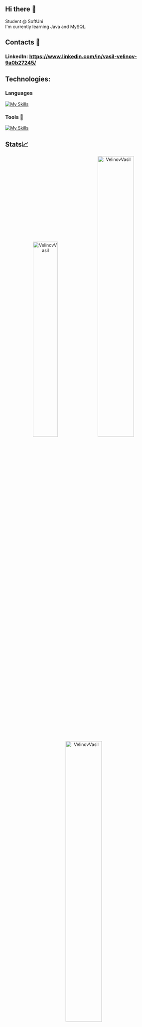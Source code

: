 ## Hi there 👋

Student @ SoftUni <br>
I'm currently learning Java and MySQL.

## Contacts 🔗

### LinkedIn: https://www.linkedin.com/in/vasil-velinov-9a0b27245/

## Technologies:

### Languages

[![My Skills](https://skillicons.dev/icons?i=java,mysql,cpp)](https://skillicons.dev)

### Tools 🔧

[![My Skills](https://skillicons.dev/icons?i=idea,github)](https://skillicons.dev)


<!--
**VelinovVasil/VelinovVasil** is a ✨ _special_ ✨ repository because its `README.md` (this file) appears on your GitHub profile.

Here are some ideas to get you started:

- 🔭 I’m currently working on ...
- 🌱 I’m currently learning ...
- 👯 I’m looking to collaborate on ...
- 🤔 I’m looking for help with ...
- 💬 Ask me about ...
- 📫 How to reach me: ...
- 😄 Pronouns: ...
- ⚡ Fun fact: ...
-->
## Stats📈
<p align="center">
<img width="40%" src="https://github-readme-stats.vercel.app/api/top-langs?username=VelinovVasil&show_icons=true&theme=dracula&title_color=ff8000&text_color=ffffff&bg_color=6a6a6a&locale=en&layout=compact&hide_border=true" alt="VelinovVasil" /> 
<img width="48%" src="https://github-readme-stats.vercel.app/api?username=VelinovVasil&show_icons=true&theme=dracula&title_color=ff8000&text_color=ffffff&bg_color=6a6a6a&locale=en&hide_border=true" alt="VelinovVasil" />
<img width="48%" src="https://github-readme-streak-stats.herokuapp.com/?user=VelinovVasil&theme=highcontrast&hide_border=true" alt="VelinovVasil" />
</p>
